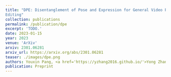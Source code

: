 ```yaml
---
title: "DPE: Disentanglement of Pose and Expression for General Video Portrait
Editing"
collection: publications
permalink: /publication/dpe
excerpt: 'TODO.'
date: 2023-01-15
year: 2023
venue: 'ArXiv'
arxiv: 2301.06281
arxiv_url: https://arxiv.org/abs/2301.06281
teaser: ./images/dpe.png
authors: Youxin Pang, <a href='https://yzhang2016.github.io/'>Yong Zhang</a>, Weize Quan, <a href='https://sites.google.com/site/yanbofan0124/'>Yanbo Fan</a>, <b>Xiaodong Cun</b>, Ying Shan, Dong-ming Yan
publication: Preprint
---
```


<!-- This paper is about the number 3. The number 4 is left for future work. -->

<!-- [Download paper here](http://academicpages.github.io/files/paper3.pdf) -->
